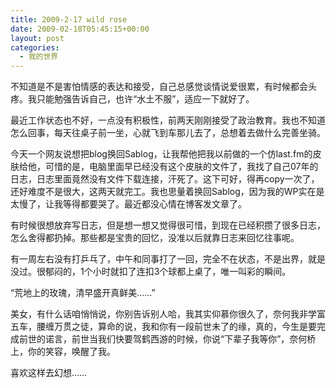 ```yaml
---
title: 2009-2-17 wild rose
date: 2009-02-18T05:45:15+00:00
layout: post
categories:
  - 我的世界
---
```

不知道是不是害怕情感的表达和接受，自己总感觉谈情说爱很累，有时候都会头疼。我只能勉强告诉自己，也许“水土不服”，适应一下就好了。

最近工作状态也不好，一点没有积极性，前两天刚刚接受了政治教育。我也不知道怎么回事，每天往桌子前一坐，心就飞到车那儿去了，总想着去做什么完善坐骑。

今天一个网友说想把blog换回Sablog，让我帮他把我以前做的一个仿last.fm的皮肤给他，可惜的是，电脑里面早已经没有这个皮肤的文件了，我找了自己07年的日志，日志里面竟然没有文件下载连接，汗死了。这下可好，得再copy一次了，还好难度不是很大，这两天就完工。我也思量着换回Sablog，因为我的WP实在是太慢了，让我等得都要哭了。最近都没心情在博客发文章了。

有时候很想放弃写日志，但是想一想又觉得很可惜，到现在已经积攒了很多日志，怎么舍得都扔掉。那些都是宝贵的回忆，没准以后就靠日志来回忆往事呢。

有一周左右没有打乒乓了，中午和同事打了一回，完全不在状态，不是出界，就是没过。很郁闷的，1个小时就扣了连扣3个球都上桌了，唯一叫彩的瞬间。
<!--more-->
“荒地上的玫瑰，清早盛开真鲜美……”

美女，有什么话咱悄悄说，你别告诉别人哈，我其实仰慕你很久了，奈何我非学富五车，腰缠万贯之徒，算命的说，我和你有一段前世未了的缘，真的，今生是要完成前世的诺言，前世当我们快要驾鹤西游的时候，你说“下辈子我等你”，奈何桥上，你的笑容，唤醒了我。

喜欢这样去幻想……